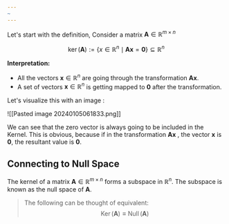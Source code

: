 ```yaml
---
~
---
```

Let's start with the definition,  Consider a matrix $\mathbf{A}\in \mathbb{R}^{m \times n}$

$$
\operatorname{ker}(\mathbf{A}):=\left\{x \in \mathbb{R}^n \mid \mathbf{A} \mathbf{x}= \mathbf{0}\right\} \subseteq \mathbb{R}^n
$$

**Interpretation:** 
 - All the vectors  $\mathbf{x} \in \mathbb{R}^n$  are going through the transformation $\mathbf{A} \mathbf{x}$.
 - A set of vectors $\mathbf{x} \in \mathbb{R}^n$ is getting mapped to $\mathbf{0}$ after the transformation.
 
Let's visualize this with an image :

![[Pasted image 20240105061833.png]]

We can see that the zero vector is always going to be included in the Kernel. This is obvious, because if in the transformation $\mathbf{A} \mathbf{x}$ , the vector $\mathbf{x}$ is $\mathbf{0}$, the resultant value is $\mathbf{0}$.
## Connecting to Null Space 

The kernel of a matrix $\mathbf{A}\in \mathbb{R}^{m \times n}$ forms a subspace in $\mathbb{R}^n$. The subspace is known as the null space of $\mathbf{A}$.




> The following can be thought of equivalent:
> $$ \operatorname{Ker}(\mathbf{A}) \equiv \operatorname{Null}(\mathbf{A}) $$


